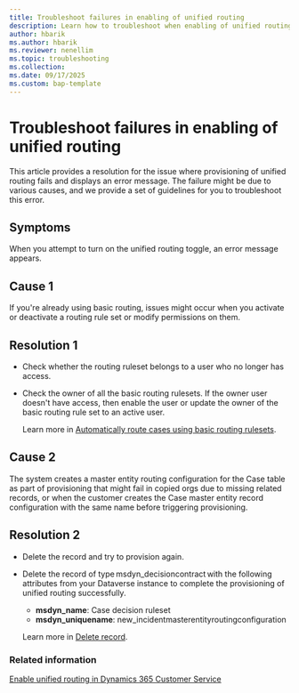 ```yaml
---
title: Troubleshoot failures in enabling of unified routing
description: Learn how to troubleshoot when enabling of unified routing fails in Dynamics 365 Customer Service.
author: hbarik
ms.author: hbarik
ms.reviewer: nenellim
ms.topic: troubleshooting
ms.collection: 
ms.date: 09/17/2025
ms.custom: bap-template
---
```


# Troubleshoot failures in enabling of unified routing

This article provides a resolution for the issue where provisioning of unified routing fails and displays an error message. The failure might be due to various causes, and we provide a set of guidelines for you to troubleshoot this error. 

## Symptoms

When you attempt to turn on the unified routing toggle, an error message appears. 

## Cause 1

If you're already using basic routing, issues might occur when you activate or deactivate a routing rule set or modify permissions on them. 

## Resolution 1

- Check whether the routing ruleset belongs to a user who no longer has access.

- Check the owner of all the basic routing rulesets. If the owner user doesn't have access, then enable the user or update the owner of the basic routing rule set to an active user.  

  Learn more in [Automatically route cases using basic routing rulesets](/dynamics365/customer-service/administer/create-rules-automatically-route-cases).

## Cause 2

The system creates a master entity routing configuration for the Case table as part of provisioning that might fail in copied orgs due to missing related records, or when the customer creates the Case master entity record configuration with the same name before triggering provisioning.

## Resolution 2

- Delete the record and try to provision again.

- Delete the record of type msdyn_decisioncontract with the following attributes from your Dataverse instance to complete the provisioning of unified routing successfully.

  - **msdyn_name**: Case decision ruleset
  - **msdyn_uniquename**: new_incidentmasterentityroutingconfiguration

  Learn more in [Delete record](/power-apps/developer/model-driven-apps/clientapi/reference/xrm-webapi/deleterecord).

### Related information

[Enable unified routing in Dynamics 365 Customer Service](/dynamics365/customer-service/administer/provision-unified-routing)  